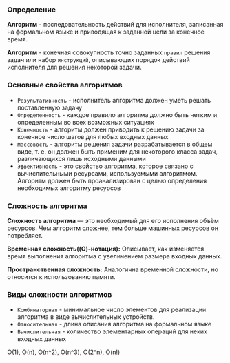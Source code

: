 ### Определение  
  
**Алгоритм** - последовательность действий для исполнителя, записанная на формальном языке и приводящая к заданной цели за конечное время.  
  
**Алгоритм** - конечная совокупность точно заданных `правил` решения задач или набор `инструкций`, описывающих порядок действий исполнителя для решения некоторой задачи.  
  
### Основные свойства алгоритмов  
  
* `Результативность` - исполнитель алгоритма должен уметь решать поставленную задачу  
* `Определенность` - каждое правило алгоритма должно быть четким и определенным во всех возможных ситуациях  
* `Конечность` - алгоритм должен приводить к решению задачи за конечное число шагов для любых входных данных  
* `Массовость` - алгоритм решения задачи разрабатывается в общем виде, т. е. он должен быть применим для некоторого класса задач, различающихся лишь исходными данными  
* `Эффективность` - это свойство алгоритма, которое связано с вычислительными ресурсами, используемыми алгоритмом. Алгоритм должен быть проанализирован с целью определения необходимых алгоритму ресурсов  
  
### Сложность алгоритма  
  
**Сложность алгоритма** — это необходимый для его исполнения объём ресурсов. Чем алгоритм сложнее, тем больше машинных ресурсов он потребляет.  

**Временная сложность((O)-нотация):** Описывает, как изменяется время выполнения алгоритма с увеличением размера входных данных.

**Пространственная сложность:** Аналогична временной сложности, но относится к использованию памяти.
  
### Виды сложности алгоритмов  
  
* `Комбинаторная` - минимальное число элементов для реализации алгоритма в виде вычислительных устройств.  
* `Относительная` - длина описания алгоритма на формальном языке  
* `Вычислительная` - количество элементарных операций для неких входных данных  
  
O(1), O(n), O(n^2), O(n^3), O(2^n), O(n!)

